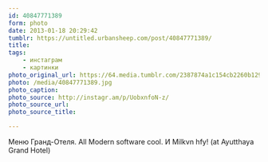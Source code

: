 ```yaml
---
id: 40847771389
form: photo
date: 2013-01-18 20:29:42
tumblr: https://untitled.urbansheep.com/post/40847771389/
title:
tags:
    - инстаграм
    - картинки
photo_original_url: https://64.media.tumblr.com/2387874a1c154cb2260b129ce55e159d/tumblr_mgtxtjKNKc1qz4wzio1_640.jpg
photo: /media/40847771389.jpg
photo_caption: 
photo_source: http://instagr.am/p/UobxnfoN-z/
photo_source_url:
photo_source_title:

---
```


<p>Меню Гранд-Отеля. All Modern software cool. И Milkvn hfy! (at Ayutthaya Grand Hotel)</p>

